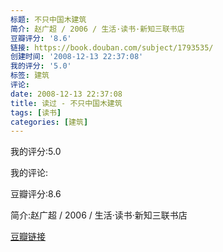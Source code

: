 ```yaml
---
标题: 不只中国木建筑
简介: 赵广超 / 2006 / 生活·读书·新知三联书店
豆瓣评分: '8.6'
链接: https://book.douban.com/subject/1793535/
创建时间: '2008-12-13 22:37:08'
我的评分: '5.0'
标签: 建筑
评论:
date: 2008-12-13 22:37:08
title: 读过 - 不只中国木建筑
tags: [读书]
categories: [建筑]
---
```


我的评分:5.0

我的评论:

豆瓣评分:8.6

简介:赵广超 / 2006 / 生活·读书·新知三联书店

[豆瓣链接](https://book.douban.com/subject/1793535/)

